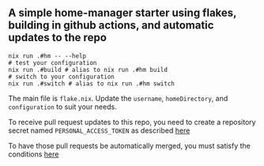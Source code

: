 ## A simple home-manager starter using flakes, building in github actions, and automatic updates to the repo

```
nix run .#hm -- --help
# test your configuration
nix run .#build # alias to nix run .#hm build
# switch to your configuration
nix run .#switch # alias to nix run .#hm switch
```

The main file is `flake.nix`. Update the `username`, `homeDirectory`, and `configuration` to suit your needs.

To receive pull request updates to this repo, you need to create a repository
secret named `PERSONAL_ACCESS_TOKEN` as described
[here](https://github.com/peter-evans/create-pull-request/blob/main/docs/concepts-guidelines.md#workarounds-to-trigger-further-workflow-runs)

To have those pull requests be automatically merged, you must satisfy the
conditions [here](https://github.com/peter-evans/enable-pull-request-automerge#conditions)
